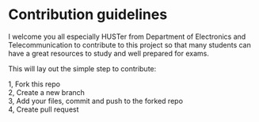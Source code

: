 # Contribution guidelines

I welcome you all especially HUSTer from Department of Electronics and Telecommunication to contribute to this project so that many students can have a great resources to study and well prepared for exams.

This will lay out the simple step to contribute:

1, Fork this repo \
2, Create a new branch \
3, Add your files, commit and push to the forked repo \
4, Create pull request
